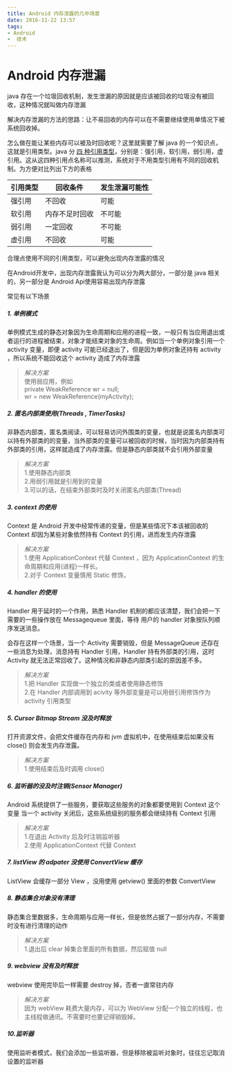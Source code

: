 ```yaml
---
title: Android 内存泄露的几中场景
date: 2016-11-22 13:57
tags:
- Android
-  技术
---
```

# Android 内存泄漏

java 存在一个垃圾回收机制，发生泄漏的原因就是应该被回收的垃圾没有被回收，这种情况就叫做内存泄漏

解决内存泄漏的方法的思路：让不易回收的内存可以在不需要继续使用单情况下被系统回收掉。

怎么做在能让某些内存可以被及时回收呢？这里就需要了解 java 的一个知识点，这就是引用类型。java 分 [四 种引用类型](https://segmentfault.com/a/1190000003910496)，分别是：强引用，软引用，弱引用，虚引用。这从这四种引用点名称可以推测，系统对于不用类型引用有不同的回收机制。为方便对比列出下方的表格


| 引用类型 | 回收条件    | 发生泄漏可能性 |
| ---- | ------- | ------- |
| 强引用  | 不回收     | 可能      |
| 软引用  | 内存不足时回收 | 不可能     |
| 弱引用  | 一定回收    | 不可能     |
| 虚引用  | 不回收     | 可能      |

合理点使用不同的引用类型，可以避免出现内存泄露的情况

在Android开发中，出现内存泄露我认为可以分为两大部分，一部分是 java 相关的，另一部分是 Android Api使用容易出现内存泄露

常见有以下场景

##### 1. 单例模式
单例模式生成的静态对象因为生命周期和应用的进程一致，一般只有当应用退出或者运行的进程被结束，对象才能结束对象的生命周。例如当一个单例对象引用一个 activity 变量，即便 activity 可能已经退出了，但是因为单例对象还持有 activity ，所以系统不能回收这个 activity 造成了内存泄露
> *解决方案*  
> 使用弱应用，例如  
> private WeakReference<Activity> wr = null;  
> wr = new WeakReference<Activity>(myActivity);


##### 2. 匿名内部类使用(Threads , TimerTasks)
非静态内部类，匿名类阅读，可以轻易访问外围类的变量，也就是说匿名内部类可以持有外部类的的变量，当外部类的变量可以被回收的时候，当时因为内部类持有外部类的引用，这样就造成了内存泄露。但是静态内部类就不会引用外部变量
> *解决方案*  
> 1.使用静态内部类  
> 2.用弱引用就是引用到的变量  
> 3.可以的话，在结束外部类时及时关闭匿名内部类(Thread)


##### 3. context 的使用
Context 是 Android 开发中经常传递的变量，但是某些情况下本该被回收的 Context 却因为某些对象依然持有 Context 的引用，进而发生内存泄露
> *解决方案*  
> 1.使用 ApplicationContext 代替 Context ，因为 ApplicationContext 的生命周期和应用(进程)一样长。  
> 2.对于 Context 变量慎用 Static 修饰，


##### 4. handler 的使用
Handler 用于延时的一个作用，熟悉 Handler 机制的都应该清楚，我们会把一下需要的一些操作放在 Messagequeue 里面，等待 用户的 handler 对象按队列顺序发送消息。

会存在这样一个场景，当一个 Activity 需要销毁，但是 MessageQueue 还存在一些消息为处理，消息持有 Handler 引用，Handler 持有外部类的引用，这时 Activity 就无法正常回收了。这种情况和非静态内部类引起的原因差不多。

>*解决方案*  
>1.把 Handler 实现做一个独立的类或者使用静态修饰  
>2.在 Handler 内部调用到 acivity 等外部变量是可以用弱引用修饰作为 activity 引用类型


##### 5. Cursor Bitmap Stream 没及时释放
打开资源文件，会把文件缓存在内存和 jvm 虚拟机中，在使用结束后如果没有 close() 则会发生内存泄露。

>*解决方案*  
>1.使用结束后及时调用 close()

##### 6. 监听器的没及时注销(Sensor Manager)
Android 系统提供了一些服务，要获取这些服务的对象都要使用到 Context 这个变量
当一个 activity 关闭后，这些系统级别的服务都会继续持有 Context 引用

> *解决方案*  
> 1.在退出 Activity 后及时注销监听器  
> 2.使用 ApplicationContext 代替 Context 


##### 7. listView 的 adpater 没使用 ConvertView 缓存
ListView 会缓存一部分 View ，没用使用 getview() 里面的参数 ConvertView

##### 8. 静态集合对象没有清理
静态集合里数据多，生命周期与应用一样长，但是依然占据了一部分内存，不需要时没有进行清理的动作
> *解决方案*  
> 1.退出后 clear 掉集合里面的所有数据，然后赋值 null

##### 9. webview 没有及时释放
webview 使用完毕后一样需要 destroy 掉，否者一直常驻内存
>*解决方案*  
>因为 webView 耗费大量内存，可以为 WebView 分配一个独立的线程，也主线程做通讯。不需要时也要记得销毁掉。


##### 10.监听器
使用监听者模式，我们会添加一些监听器，但是移除被监听对象时，往往忘记取消设置的监听器


















